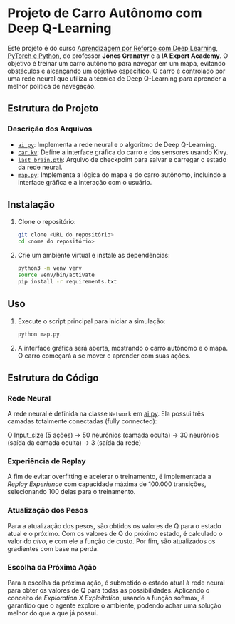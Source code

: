 # Projeto de Carro Autônomo com Deep Q-Learning

Este projeto é do curso [Aprendizagem por Reforço com Deep Learning, PyTorch e Python](https://www.udemy.com/course/aprendizagem-reforco-deep-learning-pytorch-python/), do professor **Jones Granatyr** e a **IA Expert Academy**. O objetivo é treinar um carro autônomo para navegar em um mapa, evitando obstáculos e alcançando um objetivo específico. O carro é controlado por uma rede neural que utiliza a técnica de Deep Q-Learning para aprender a melhor política de navegação.

## Estrutura do Projeto

### Descrição dos Arquivos

- [`ai.py`](ai.py): Implementa a rede neural e o algoritmo de Deep Q-Learning.
- [`car.kv`](car.kv): Define a interface gráfica do carro e dos sensores usando Kivy.
- [`last_brain.pth`](last_brain.pth): Arquivo de checkpoint para salvar e carregar o estado da rede neural.
- [`map.py`](map.py): Implementa a lógica do mapa e do carro autônomo, incluindo a interface gráfica e a interação com o usuário.

## Instalação

1. Clone o repositório:
    ```bash
    git clone <URL do repositório>
    cd <nome do repositório>
    ```

2. Crie um ambiente virtual e instale as dependências:
    ```bash
    python3 -m venv venv
    source venv/bin/activate
    pip install -r requirements.txt
    ```

## Uso

1. Execute o script principal para iniciar a simulação:
    ```bash
    python map.py
    ```

2. A interface gráfica será aberta, mostrando o carro autônomo e o mapa. O carro começará a se mover e aprender com suas ações.

## Estrutura do Código

### Rede Neural

A rede neural é definida na classe `Network` em [ai.py](ai.py). Ela possui três camadas totalmente conectadas (fully connected):

O Input_size (5 ações) -> 50 neurônios (camada oculta) -> 30 neurônios (saída da camada oculta) -> 3 (saída da rede)

### Experiência de Replay

A fim de evitar overfitting e acelerar o treinamento, é implementada a *Replay Experience* com capacidade máxima de 100.000 transições, selecionando 100 delas para o treinamento.
        
### Atualização dos Pesos

Para a atualização dos pesos, são obtidos os valores de Q para o estado atual e o próximo. Com os valores de Q do próximo estado, é calculado o valor do *alvo*, e com ele a função de custo. Por fim, são atualizados os gradientes com base na perda.

### Escolha da Próxima Ação

Para a escolha da próxima ação, é submetido o estado atual à rede neural para obter os valores de Q para todas as possibilidades. Aplicando o conceito de *Exploration X Exploitation*, usando a função softmax, é garantido que o agente explore o ambiente, podendo achar uma solução melhor do que a que já possui.